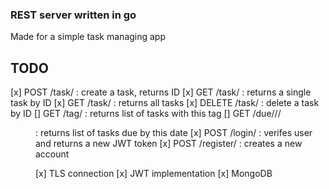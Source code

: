### REST server written in go
Made for a simple task managing app

## TODO
[x] POST   /task/              :  create a task, returns ID
[x] GET    /task/<taskid>      :  returns a single task by ID
[x] GET    /task/              :  returns all tasks
[x] DELETE /task/<taskid>      :  delete a task by ID
[] GET     /tag/<tagname>      :  returns list of tasks with this tag
[] GET     /due/<yy>/<mm>/<dd> :  returns list of tasks due by this date
[x] POST   /login/             : verifes user and returns a new JWT token
[x] POST   /register/          : creates a new account

[x] TLS connection
[x] JWT implementation
[x] MongoDB
